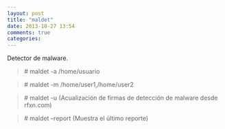 ```yaml
---
layout: post
title: "maldet"
date: 2013-10-27 13:54
comments: true
categories: 
---
```

Detector de malware.

>\# maldet -a /home/usuario

>\# maldet -m /home/user1,/home/user2 

>\# maldet -u (Acualización de firmas de detección de malware desde rfxn.com)

>\# maldet –report (Muestra el último reporte)

